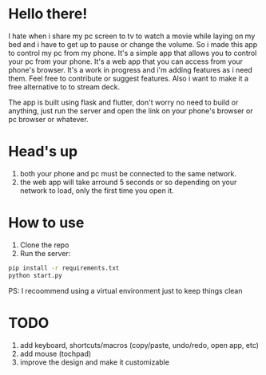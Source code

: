 # Hello there!

I hate when i share my pc screen to tv to watch a movie while laying on my bed and i have to get up to pause or change the volume. So i made this app to control my pc from my phone. It's a simple app that allows you to control your pc from your phone. It's a web app that you can access from your phone's browser. It's a work in progress and i'm adding features as i need them. Feel free to contribute or suggest features. Also i want to make it a free alternative to to stream deck.

The app is built using flask and flutter, don't worry no need to build or anything, just run the server and open the link on your phone's browser or pc browser or whatever.

# Head's up

1. both your phone and pc must be connected to the same network.
2. the web app will take arround 5 seconds or so depending on your network to load, only the first time you open it.

# How to use

1. Clone the repo
2. Run the server:

```bash
pip install -r requirements.txt
python start.py
```

PS: I recoommend using a virtual environment just to keep things clean

# TODO

1. add keyboard, shortcuts/macros (copy/paste, undo/redo, open app, etc)
2. add mouse (tochpad)
3. improve the design and make it customizable
